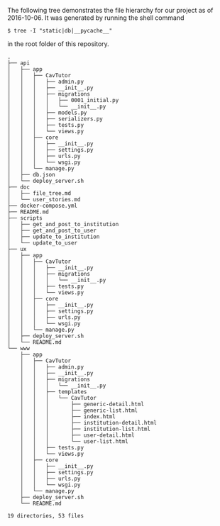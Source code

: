 The following tree demonstrates the file hierarchy for our project as of
2016-10-06. It was generated by running the shell command

    $ tree -I "static|db|__pycache__"

in the root folder of this repository.

    .
    ├── api
    │   ├── app
    │   │   ├── CavTutor
    │   │   │   ├── admin.py
    │   │   │   ├── __init__.py
    │   │   │   ├── migrations
    │   │   │   │   ├── 0001_initial.py
    │   │   │   │   └── __init__.py
    │   │   │   ├── models.py
    │   │   │   ├── serializers.py
    │   │   │   ├── tests.py
    │   │   │   └── views.py
    │   │   ├── core
    │   │   │   ├── __init__.py
    │   │   │   ├── settings.py
    │   │   │   ├── urls.py
    │   │   │   └── wsgi.py
    │   │   └── manage.py
    │   ├── db.json
    │   └── deploy_server.sh
    ├── doc
    │   ├── file_tree.md
    │   └── user_stories.md
    ├── docker-compose.yml
    ├── README.md
    ├── scripts
    │   ├── get_and_post_to_institution
    │   ├── get_and_post_to_user
    │   ├── update_to_institution
    │   └── update_to_user
    ├── ux
    │   ├── app
    │   │   ├── CavTutor
    │   │   │   ├── __init__.py
    │   │   │   ├── migrations
    │   │   │   │   └── __init__.py
    │   │   │   ├── tests.py
    │   │   │   └── views.py
    │   │   ├── core
    │   │   │   ├── __init__.py
    │   │   │   ├── settings.py
    │   │   │   ├── urls.py
    │   │   │   └── wsgi.py
    │   │   └── manage.py
    │   ├── deploy_server.sh
    │   └── README.md
    └── www
        ├── app
        │   ├── CavTutor
        │   │   ├── admin.py
        │   │   ├── __init__.py
        │   │   ├── migrations
        │   │   │   └── __init__.py
        │   │   ├── templates
        │   │   │   └── CavTutor
        │   │   │       ├── generic-detail.html
        │   │   │       ├── generic-list.html
        │   │   │       ├── index.html
        │   │   │       ├── institution-detail.html
        │   │   │       ├── institution-list.html
        │   │   │       ├── user-detail.html
        │   │   │       └── user-list.html
        │   │   ├── tests.py
        │   │   └── views.py
        │   ├── core
        │   │   ├── __init__.py
        │   │   ├── settings.py
        │   │   ├── urls.py
        │   │   └── wsgi.py
        │   └── manage.py
        ├── deploy_server.sh
        └── README.md

    19 directories, 53 files
